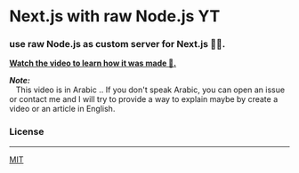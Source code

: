 # Next.js with raw Node.js YT

### use raw Node.js as custom server for Next.js 🐢🚀.

[**Watch the video to learn how it was made 👀.**][youtube-link]

***Note:*** <br/>
&nbsp;&nbsp; This video is in Arabic .. If you don't speak Arabic, you can open an issue or contact me and I will try to provide a way to explain maybe by create a video or an article in English.

### License
---

[MIT][license-link]


[youtube-link]: https://www.youtube.com/watch?v=iPIo9uez40I
[license-link]: LICENSE
